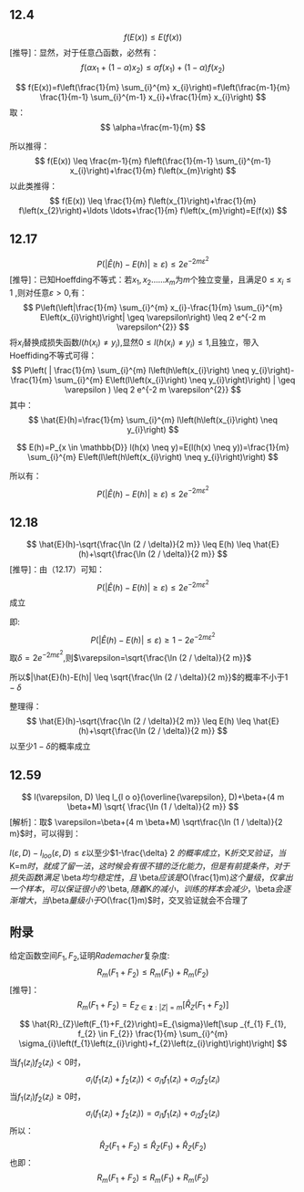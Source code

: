 ## 12.4 
$$
f(E(x)) \leq E(f(x))
$$
[推导]：显然，对于任意凸函数，必然有：
$$
f\left(\alpha x_{1}+(1-\alpha) x_{2}\right) \leq \alpha f\left(x_{1}\right)+(1-\alpha) f\left(x_{2}\right)
$$

$$
f(E(x))=f\left(\frac{1}{m} \sum_{i}^{m} x_{i}\right)=f\left(\frac{m-1}{m} \frac{1}{m-1} \sum_{i}^{m-1} x_{i}+\frac{1}{m} x_{i}\right)
$$
取：
$$
\alpha=\frac{m-1}{m}
$$

所以推得：
$$
f(E(x)) \leq \frac{m-1}{m} f\left(\frac{1}{m-1} \sum_{i}^{m-1} x_{i}\right)+\frac{1}{m} f\left(x_{m}\right)
$$
以此类推得：
$$
f(E(x)) \leq \frac{1}{m} f\left(x_{1}\right)+\frac{1}{m} f\left(x_{2}\right)+\ldots \ldots+\frac{1}{m} f\left(x_{m}\right)=E(f(x))
$$

##  12.17
$$
P(|\hat{E}(h)-E(h)| \geq \varepsilon) \leq 2 e^{-2 m \varepsilon^{2}}
$$
[推导]：已知Hoeffding不等式：若$x_{1}, x_{2} \ldots . . . x_{m}$为$m$个独立变量，且满足$0 \leq x_{i} \leq 1$ ,则对任意$\varepsilon>0$,有：
$$
P\left(\left|\frac{1}{m} \sum_{i}^{m} x_{i}-\frac{1}{m} \sum_{i}^{m} E\left(x_{i}\right)\right| \geq \varepsilon\right) \leq 2 e^{-2 m \varepsilon^{2}}
$$
将$x_{i}$替换成损失函数$l\left(h\left(x_{i}\right) \neq y_{i}\right)$,显然$0 \leq l\left(h\left(x_{i}\right) \neq y_{i}\right) \leq 1$,且独立，带入Hoeffiding不等式可得：
$$
P\left( | \frac{1}{m} \sum_{i}^{m} l\left(h\left(x_{i}\right) \neq y_{i}\right)-\frac{1}{m} \sum_{i}^{m} E\left(l\left(x_{i}\right) \neq y_{i}\right)\right) | \geq \varepsilon ) \leq 2 e^{-2 m \varepsilon^{2}}
$$
其中：
$$
\hat{E}(h)=\frac{1}{m} \sum_{i}^{m} l\left(h\left(x_{i}\right) \neq y_{i}\right)
$$

$$
E(h)=P_{x \in \mathbb{D}} l(h(x) \neq y)=E(l(h(x) \neq y))=\frac{1}{m} \sum_{i}^{m} E\left(l\left(h\left(x_{i}\right) \neq y_{i}\right)\right)
$$

所以有：
$$
P(|\hat{E}(h)-E(h)| \geq \varepsilon) \leq 2 e^{-2 m \varepsilon^{2}}
$$

##  12.18
$$
\hat{E}(h)-\sqrt{\frac{\ln (2 / \delta)}{2 m}} \leq E(h) \leq \hat{E}(h)+\sqrt{\frac{\ln (2 / \delta)}{2 m}}
$$
[推导]：由（12.17）可知：
$$
P(|\hat{E}(h)-E(h)| \geq \varepsilon) \leq 2 e^{-2 m \varepsilon^{2}}
$$
成立

即:
$$
P(|\hat{E}(h)-E(h)| \leq \varepsilon) \geq 1-2 e^{-2 m \varepsilon^{2}}
$$
取$\delta=2 e^{-2 m \varepsilon^{2}}$,则$\varepsilon=\sqrt{\frac{\ln (2 / \delta)}{2 m}}$

所以$|\hat{E}(h)-E(h)| \leq \sqrt{\frac{\ln (2 / \delta)}{2 m}}$的概率不小于$1-\delta$

整理得：
$$
\hat{E}(h)-\sqrt{\frac{\ln (2 / \delta)}{2 m}} \leq E(h) \leq \hat{E}(h)+\sqrt{\frac{\ln (2 / \delta)}{2 m}}
$$
以至少$1-\delta$的概率成立

## 12.59
$$
l(\varepsilon, D) \leq l_{l o o}(\overline{\varepsilon}, D)+\beta+(4 m \beta+M) \sqrt{ \frac{\ln (1 / \delta)}{2 m}}
$$
[解析]：取$ \varepsilon=\beta+(4 m \beta+M) \sqrt\frac{\ln (1 / \delta)}{2 m}$时，可以得到：

$l(\varepsilon, D)-l_{l o o}(\varepsilon, D) \leq \varepsilon$以至少$1-\frac{\delta} 2 $的概率成立，$K$折交叉验证，当$K=m$时，就成了留一法，这时候会有很不错的泛化能力，但是有前提条件，对于损失函数$l$满足$ \beta$均匀稳定性，且$ \beta$应该是$O(\frac{1}m)$这个量级，仅拿出一个样本，可以保证很小的$ \beta$,随着$K$的减小，训练的样本会减少，$\beta$会逐渐增大，当$\beta$量级小于$O(\frac{1}m)$时，交叉验证就会不合理了

##  附录

给定函数空间$F_{1}, F_{2}$,证明$Rademacher$复杂度:
$$
R_{m}\left(F_{1}+F_{2}\right) \leq R_{m}\left(F_{1}\right)+R_{m}\left(F_{2}\right)
$$
[推导]：
$$
R_{m}\left(F_{1}+F_{2}\right)=E_{Z \in \mathbf{z} :|Z|=m}\left[\hat{R}_{Z}\left(F_{1}+F_{2}\right)\right]
$$

$$
\hat{R}_{Z}\left(F_{1}+F_{2}\right)=E_{\sigma}\left[\sup _{f_{1} F_{1}, f_{2} \in F_{2}} \frac{1}{m} \sum_{i}^{m} \sigma_{i}\left(f_{1}\left(z_{i}\right)+f_{2}\left(z_{i}\right)\right)\right]
$$

当$f_{1}\left(z_{i}\right) f_{2}\left(z_{i}\right)<0$时，
$$
\sigma_{i}\left(f_{1}\left(z_{i}\right)+f_{2}\left(z_{i}\right)\right)<\sigma_{i 1} f_{1}\left(z_{i}\right)+\sigma_{i 2} f_{2}\left(z_{i}\right)
$$
当$f_{1}\left(z_{i}\right) f_{2}\left(z_{i}\right) \geq 0$时，
$$
\sigma_{i}\left(f_{1}\left(z_{i}\right)+f_{2}\left(z_{i}\right)\right)=\sigma_{i 1} f_{1}\left(z_{i}\right)+\sigma_{i 2} f_{2}\left(z_{i}\right)
$$
所以：
$$
\hat{R}_{Z}\left(F_{1}+F_{2}\right) \leq \hat{R}_{Z}\left(F_{1}\right)+\hat{R}_{Z}\left(F_{2}\right)
$$
也即：
$$
R_{m}\left(F_{1}+F_{2}\right) \leq R_{m}\left(F_{1}\right)+R_{m}\left(F_{2}\right)
$$

